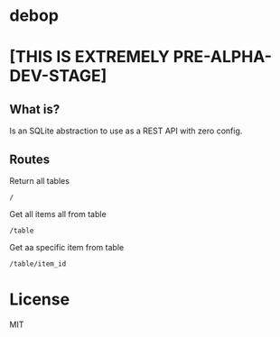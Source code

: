 # debop

# [THIS IS EXTREMELY PRE-ALPHA-DEV-STAGE]

## What is?
Is an SQLite abstraction to use as a REST API with zero config.

## Routes
Return all tables
```
/
```

Get all items all from table
```
/table
```

Get aa specific item from table
```
/table/item_id
```

# License
MIT